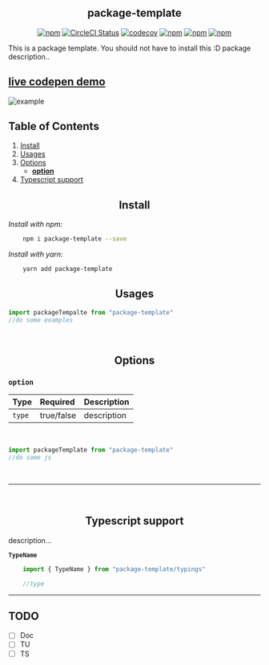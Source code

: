 <h2 align="center">package-template</h2>  

<div align="center">  

[![npm](https://img.shields.io/npm/v/@ory/package-template.svg?style=flat-square)](https://www.npmjs.com/package/@ory/package-template)
[![CircleCI Status](https://img.shields.io/circleci/build/github/sl-julienamblard/package-template/master?style=flat-square)](https://circleci.com/gh/sl-julienamblard/package-template)
[![codecov](https://img.shields.io/codecov/c/github/sl-julienamblard/package-template?logo=codecov&style=flat-square)](https://codecov.io/gh/sl-julienamblard/package-template)
[![npm](https://img.shields.io/bundlephobia/minzip/@ory/package-template?style=flat-square)](https://www.npmjs.com/package/@ory/package-template)
[![npm](https://img.shields.io/npm/dt/@ory/package-template.svg?style=flat-square)](https://www.npmjs.com/package/@ory/package-template)
[![npm](https://img.shields.io/npm/l/@ory/package-template.svg?style=flat-square)](https://github.com/sl-julienamblard/package-template/blob/master/LICENSE)

</div>  

This is a package template.
You should not have to install this :D
package description..

## [live codepen demo](https://codepen.io/Capse/full/LYGVRoP)

![example](https://media1.giphy.com/media/WZmgVLMt7mp44/giphy.gif?cid=ecf05e4704e7mzlx36us86wjo4m1uc3so15npso57hhxo0or&rid=giphy.gif)

## Table of Contents

1. [Install](#install)
2. [Usages](#usages)
3. [Options](#options)
    - [**option**](#option)
4. [Typescript support](#types)

<a id="install"></a>

<h2 align="center">Install</h2>

*Install with npm:*

```bash
    npm i package-template --save
```

*Install with yarn:*

```bash
    yarn add package-template
```

<a id="usages"></a>

<h2 align="center">Usages</h2>


```js
import packageTempalte from "package-template"
//do some examples
```

<br />


<a id="options"></a>

<h2 align="center">Options</h2>

### `option` <a id="option"></a>

| Type | Required | Description |
| :--- | :------- | :---------- |
| `type` | true/false | description |

<br />

```js
import packageTemplate from "package-template"
//do some js
```

<br />

---


<br />

<a id="types"></a>  

<h2 align="center">Typescript support</h2>  

description...

<a id="TDomainList"></a>  

**`TypeName`**
```ts
    import { TypeName } from "package-template/typings"

    //type
```

---

## TODO
- [ ] Doc
- [ ] TU
- [ ] TS
